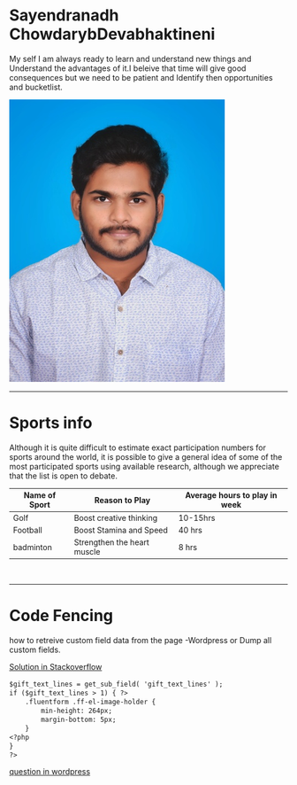 # Sayendranadh ChowdarybDevabhaktineni




My self I am always ready to learn and understand new things and Understand the advantages of it.I beleive that  time will give good consequences but we need to be patient and Identify then opportunities and bucketlist. 


![My Photo](Copy%20of%2020079-02.jpeg)
<br>

------
# Sports info

Although it is quite difficult to estimate exact participation numbers for sports around the world, it is possible to give a general idea of some of the most participated sports using available research, although we appreciate that the list is open to debate.

|Name of Sport|Reason to Play|Average hours to play in week|
| --- | --- |--- |
|Golf|Boost creative thinking|10-15hrs|
|Football|Boost Stamina and Speed|40 hrs|
|badminton|Strengthen the heart muscle|8 hrs|


<br>

----
# Code Fencing
 how to retreive custom field data  from the page -Wordpress or  Dump all custom fields.

 [Solution in Stackoverflow](https://stackoverflow.com/questions/66293239/wordpress-how-to-retrieve-custom-field-data-from-the-page)
``` <?php 
$gift_text_lines = get_sub_field( 'gift_text_lines' ); 
if ($gift_text_lines > 1) { ?>
    .fluentform .ff-el-image-holder {
        min-height: 264px;
        margin-bottom: 5px;
    }
<?php 
} 
?>
```
 [question in wordpress](https://css-tricks.com/snippets/wordpress/dump-all-custom-fields/)

